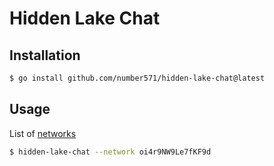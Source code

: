 # Hidden Lake Chat

## Installation

```bash
$ go install github.com/number571/hidden-lake-chat@latest
```

## Usage

List of [networks](https://github.com/number571/hidden-lake/blob/master/build/networks.yml)

```bash
$ hidden-lake-chat --network oi4r9NW9Le7fKF9d
```
